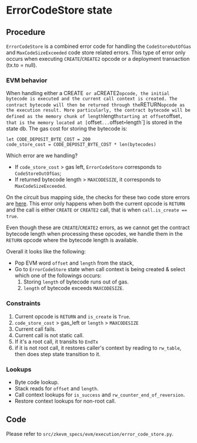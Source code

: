 # ErrorCodeStore state

## Procedure
`ErrorCodeStore` is a combined error code for handling the `CodeStoreOutOfGas` and `MaxCodeSizeExceeded` code store related errors. This type of error only occurs when executing `CREATE`/`CREATE2` opcode or a deployment transaction (tx.to = null).

### EVM behavior
When handling either a CREATE` or a`CREATE2` opcode, the initial bytecode is executed and the current call context is created. The contract bytecode will then be returned through the `RETURN` opcode as the execution result. More particularly, the contract bytecode will be defined as the memory chunk of length `length` starting at offset `offset`, that is the memory located at [`offset`...`offset` + `length`] is stored in the state db. The gas cost for storing the bytecode is:

```
let CODE_DEPOSIT_BYTE_COST = 200
code_store_cost = CODE_DEPOSIT_BYTE_COST * len(bytecodes)
``` 

Which error are we handling?
- If `code_store_cost` > gas left, `ErrorCodeStore` corresponds to `CodeStoreOutOfGas`;
- If returned bytecode length > `MAXCODESIZE`, it corresponds to `MaxCodeSizeExceeded`.

On the circuit bus mapping side, the checks for these two code store errors are [here](https://github.com/privacy-scaling-explorations/zkevm-circuits/blob/8a633f7c3de2da72f0817def57c1703241cced97/bus-mapping/src/circuit_input_builder/input_state_ref.rs#L1296-L1304). This error only happens when both the current opcode is `RETURN` and the call is either `CREATE` or `CREATE2` call, that is when `call.is_create == true`. 

Even though these are `CREATE`/`CREATE2` errors, as we cannot get the contract bytecode length when processing these opcodes, we handle them in the `RETURN` opcode where the bytecode length is available.

Overall it looks like the following:  
- Pop EVM word `offset` and `length` from the stack, 
- Go to `ErrorCodeStore` state when call context is being created & select which one of the followings occurs:
  1. Storing `length` of bytecode runs out of gas.
  2. `length` of bytecode exceeds `MAXCODESIZE`.

### Constraints
1. Current opcode is `RETURN` and `is_create` is `True`.
2. `code_store_cost` > gas_left or `length` > `MAXCODESIZE`
3. Current call fails.
4. Current call is not static call.
5. If it's a root call, it transits to `EndTx`
6. if it is not root call, it restores caller's context by reading to `rw_table`, then does step state transition to it.

### Lookups
- Byte code lookup.
- Stack reads for `offset` and `length`. 
- Call context lookups for `is_success` and `rw_counter_end_of_reversion`.
- Restore context lookups for non-root call.

## Code
   Please refer to `src/zkevm_specs/evm/execution/error_code_store.py`.